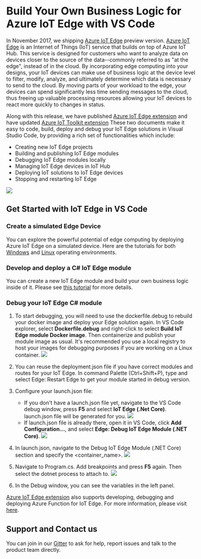 # Build Your Own Business Logic for Azure IoT Edge with VS Code #
In November 2017, we shipping [Azure IoT Edge](https://azure.microsoft.com/en-us/services/iot-edge/) preview version. [Azure IoT Edge](https://azure.microsoft.com/en-us/services/iot-edge/) is an Internet of Things (IoT) service that builds on top of Azure IoT Hub. This service is designed for customers who want to analyze data on devices closer to the source of the data--commonly referred to as "at the edge", instead of in the cloud. By incorporating edge computing into your designs, your IoT devices can make use of business logic at the device level to filter, modify, analyze, and ultimately determine which data is necessary to send to the cloud. By moving parts of your workload to the edge, your devices can spend significantly less time sending messages to the cloud, thus freeing up valuable processing resources allowing your IoT devices to react more quickly to changes in status.

Along with this release, we have published [Azure IoT Edge extension](https://marketplace.visualstudio.com/items?itemName=vsciot-vscode.azure-iot-edge) and have updated [Azure IoT Toolkit extension](https://marketplace.visualstudio.com/items?itemName=vsciot-vscode.azure-iot-toolkit) These two documents make it easy to code, build, deploy and debug your IoT Edge solutions in Visual Studio Code, by providing a rich set of functionalities which include:
* Creating new IoT Edge projects
* Building and publishing IoT Edge modules
* Debugging IoT Edge modules locally
* Managing IoT Edge devices in IoT Hub
* Deploying IoT solutions to IoT Edge devices
* Stopping and restarting IoT Edge

![](/IoTEdgeExt.png)
## Get Started with IoT Edge in VS Code ##
### Create a simulated Edge Device ###
You can explore the powerful potential of edge computing by deploying Azure IoT Edge on a simulated device. Here are the tutorials for both [Windows](https://docs.microsoft.com/en-us/azure/iot-edge/tutorial-simulate-device-windows) and [Linux](https://docs.microsoft.com/en-us/azure/iot-edge/tutorial-simulate-device-linux) operating environments.
### Develop and deploy a C# IoT Edge module ###
You can create a new IoT Edge module and build your own business logic inside of it. Please see [this tutorial](https://docs.microsoft.com/en-us/azure/iot-edge/tutorial-csharp-module) for more details.
### Debug your IoT Edge C# module ###
1. To start debugging, you will need to use the dockerfile.debug to rebuild your docker image and deploy your Edge solution again.
In VS Code explorer, select **Dockerfile.debug** and right-click to select **Build IoT Edge module Docker image**. Then containerize and publish your module image as usual. It's recommended you use a local registry to host your images for debugging purposes if you are working on a Linux container.
![](/dockImageDebug.png)
2. You can reuse the deployment.json file if you have correct modules and routes for your IoT Edge. In command Palette (Ctrl+Shift+P), type and select Edge: Restart Edge to get your module started in debug version.
3. Configure your launch.json file:


	- If you don't have a launch.json file yet, navigate to the VS Code debug window, press **F5** and select **IoT Edge (.Net Core)**. launch.json file will be generated for you.
	![](/1-add-config-new-launch-json.gif)
	- If launch.json file is already there, open it in VS Code, click **Add Configuration...**, and select **Edge: Debug IoT Edge Module (.NET Core)**.
	![](/1-add-config-existing-launch-json.gif)
4. In launch.json, navigate to the Debug IoT Edge Module (.NET Core) section and specify the <container_name\>.
![](/2-update-container-name.gif)
5. Navigate to Program.cs. Add breakpoints and press **F5** again. Then select the dotnet process to attach to.
![](/3-start-debugging.gif)
6. In the Debug window, you can see the variables in the left panel.

[Azure IoT Edge extension](https://marketplace.visualstudio.com/items?itemName=vsciot-vscode.azure-iot-edge) also supports developing, debugging and deploying Azure Function for IoT Edge. For more information, please visit [here](https://aka.ms/DevelopeAzureFunctionOnEdge).

## Support and Contact us ##
You can join in our [Gitter](https://gitter.im/Microsoft/vscode-azure-iot-edge) to ask for help, report issues and talk to the product team directly.
